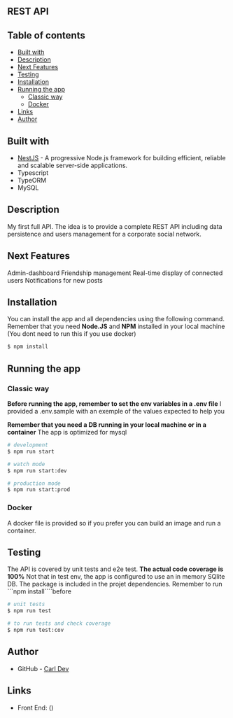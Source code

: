 ## REST API

## Table of contents

- [Built with](#built-with)
- [Description](#description)
- [Next Features](#next-features)
- [Testing](#testing)
- [Installation](#installation)
- [Running the app](#running-the-app)
  - [Classic way](#classic-way)
  - [Docker](#docker)
- [Links](#links)
- [Author](#author)

## Built with

- [NestJS](https://nestjs.com/) - A progressive Node.js framework for building efficient, reliable and scalable server-side applications.
- Typescript
- TypeORM
- MySQL

## Description

My first full API. The idea is to provide a complete REST API including data persistence and users management for a corporate social network.

## Next Features

Admin-dashboard
Friendship management
Real-time display of connected users
Notifications for new posts

## Installation

You can install the app and all dependencies using the following command.
Remember that you need **Node.JS** and **NPM** installed in your local machine
(You dont need to run this if you use docker)

```bash
$ npm install
```

## Running the app

### Classic way

**Before running the app, remember to set the env variables in a .env file**
I provided a .env.sample with an exemple of the values expected to help you

**Remember that you need a DB running in your local machine or in a container**
The app is optimized for mysql

```bash
# development
$ npm run start

# watch mode
$ npm run start:dev

# production mode
$ npm run start:prod
```

### Docker

A docker file is provided so if you prefer you can build an image and run a container.

## Testing

The API is covered by unit tests and e2e test.
**The actual code coverage is 100%**
Not that in test env, the app is configured to use an in memory SQlite DB. The package is included in the projet dependencies.
Remember to run ```npm install````before

```bash
# unit tests
$ npm run test

# to run tests and check coverage
$ npm run test:cov
```

## Author

- GitHub - [Carl Dev](https://github.com/TheNewDevl)

## Links

- Front End: ()
